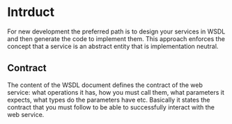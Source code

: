 # Intrduct

For new development the preferred path is to design your services in WSDL and then generate the code to implement them. 
This approach enforces the concept that a service is an abstract entity that is implementation neutral.

## Contract 
The content of the WSDL document defines the contract of the web service: 
what operations it has, how you must call them, what parameters it expects, what types do the parameters have etc.
Basically it states the contract that you must follow to be able to successfully interact with the web service.
